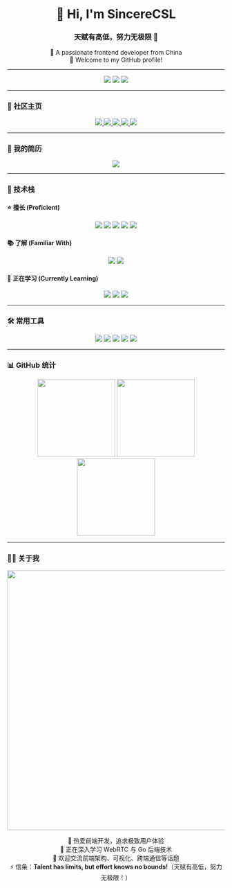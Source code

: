 
<h1 align="center">👋 Hi, I'm SincereCSL</h1>
<h3 align="center">天赋有高低，努力无极限 💪</h3>

<p align="center">
  🌟 A passionate frontend developer from China<br/>
  🚀 Welcome to my GitHub profile!
</p>

---

<div align="center">
  <img src="https://visitor-badge.glitch.me/badge?page_id=SincereCSL.SincereCSL" />
  <img src="https://img.shields.io/github/followers/SincereCSL?label=Followers&style=social" />
  <img src="https://img.shields.io/github/stars/SincereCSL?affiliations=OWNER%2CCOLLABORATOR&style=social" />
</div>

---

### 🔗 社区主页

<p align="center">
  <a href="https://sincerecsl.github.io/" target="_blank">
    <img src="https://img.shields.io/badge/Blog-个人博客-blue?style=for-the-badge&logo=blogger" />
  </a>
  <a href="https://twitter.com/SincereCSL95" target="_blank">
    <img src="https://img.shields.io/badge/Twitter-推特-1DA1F2?style=for-the-badge&logo=twitter" />
  </a>
  <a href="https://space.bilibili.com/407692348" target="_blank">
    <img src="https://img.shields.io/badge/Bilibili-B站-ff69b4?style=for-the-badge&logo=bilibili" />
  </a>
  <a href="https://www.zhihu.com/people/zhi-zhao-paranoid" target="_blank">
    <img src="https://img.shields.io/badge/Zhihu-知乎-0084ff?style=for-the-badge&logo=zhihu" />
  </a>
  <a href="https://juejin.cn/user/3474112473473326" target="_blank">
    <img src="https://img.shields.io/badge/Juejin-掘金-007fff?style=for-the-badge&logo=juejin" />
  </a>
</p>

---

### 📄 我的简历

<p align="center">
  <a href="https://your-resume-link.com/SincereCSL_Resume.pdf" target="_blank">
    <img src="https://img.shields.io/badge/Resume-查看我的简历-green?style=for-the-badge&logo=readthedocs" />
  </a>
</p>

---

### 💪 技术栈

#### ⭐️ 擅长 (Proficient)

<p align="center">
  <img src="https://img.shields.io/badge/-JavaScript-F7DF1E?style=for-the-badge&logo=javascript&logoColor=black" />
  <img src="https://img.shields.io/badge/-TypeScript-3178C6?style=for-the-badge&logo=typescript&logoColor=white" />
  <img src="https://img.shields.io/badge/-Vue.js-4FC08D?style=for-the-badge&logo=vue.js&logoColor=white" />
  <img src="https://img.shields.io/badge/-React-61DAFB?style=for-the-badge&logo=react&logoColor=black" />
  <img src="https://img.shields.io/badge/-Node.js-339933?style=for-the-badge&logo=node.js&logoColor=white" />
</p>

#### 📚 了解 (Familiar With)

<p align="center">
  <img src="https://img.shields.io/badge/-MongoDB-47A248?style=for-the-badge&logo=mongodb&logoColor=white" />
  <img src="https://img.shields.io/badge/-MySQL-4479A1?style=for-the-badge&logo=mysql&logoColor=white" />
</p>

#### 🚀 正在学习 (Currently Learning)

<p align="center">
  <img src="https://img.shields.io/badge/-Go-00ADD8?style=for-the-badge&logo=go&logoColor=white" />
  <img src="https://img.shields.io/badge/-CEF-00B4CC?style=for-the-badge&logo=chromium&logoColor=white" />
  <img src="https://img.shields.io/badge/-WebRTC-333333?style=for-the-badge&logo=webrtc&logoColor=white" />
</p>

---

### 🛠️ 常用工具

<p align="center">
  <img src="https://img.shields.io/badge/-VSCode-007ACC?style=for-the-badge&logo=visual-studio-code&logoColor=white" />
  <img src="https://img.shields.io/badge/-Git-F05032?style=for-the-badge&logo=git&logoColor=white" />
  <img src="https://img.shields.io/badge/-Docker-2496ED?style=for-the-badge&logo=docker&logoColor=white" />
  <img src="https://img.shields.io/badge/-Webpack-8DD6F9?style=for-the-badge&logo=webpack&logoColor=black" />
  <img src="https://img.shields.io/badge/-Vite-646CFF?style=for-the-badge&logo=vite&logoColor=white" />
</p>

---

### 📊 GitHub 统计

<div align="center">
  <img height="180em" src="https://github-readme-stats.vercel.app/api?username=SincereCSL&show_icons=true&theme=tokyonight&include_all_commits=true&count_private=true" />
  <img height="180em" src="https://github-readme-stats.vercel.app/api/top-langs/?username=SincereCSL&layout=compact&langs_count=7&theme=tokyonight" />
</div>

<div align="center">
  <img height="180em" src="https://github-readme-streak-stats.herokuapp.com/?user=SincereCSL&theme=tokyonight" />
</div>

---

### 👨‍💻 关于我

<p align="center">
  <img src="https://quotes-github-readme.vercel.app/api?type=horizontal&theme=dark" width="600" />
</p>

<p align="center">
  🔭 热爱前端开发，追求极致用户体验<br/>
  🌱 正在深入学习 WebRTC 与 Go 后端技术<br/>
  💬 欢迎交流前端架构、可视化、跨端通信等话题<br/>
  ⚡ 信条：<strong>Talent has limits, but effort knows no bounds!</strong>（天赋有高低，努力无极限！）
</p>
